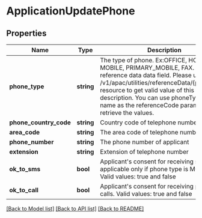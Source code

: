 # ApplicationUpdatePhone

## Properties
Name | Type | Description | Notes
------------ | ------------- | ------------- | -------------
**phone_type** | **string** | The type of phone. Ex:OFFICE, HOME, MOBILE, PRIMARY_MOBILE, FAX. This is a reference data data field. Please use /v1/apac/utilities/referenceData/{phoneType} resource to get valid value of this field with description. You can use phoneType field name as the referenceCode parameter to retrieve the values. | 
**phone_country_code** | **string** | Country code of telephone number | 
**area_code** | **string** | The area code of telephone number | [optional] 
**phone_number** | **string** | The phone number of applicant | 
**extension** | **string** | Extension of telephone number | [optional] 
**ok_to_sms** | **bool** | Applicant&#x27;s consent for receiving sms. This is applicable only if phone type is MOBILE. Valid values: true and false | [optional] 
**ok_to_call** | **bool** | Applicant&#x27;s consent for receiving phone calls. Valid values: true and false | [optional] 

[[Back to Model list]](../../README.md#documentation-for-models) [[Back to API list]](../../README.md#documentation-for-api-endpoints) [[Back to README]](../../README.md)

